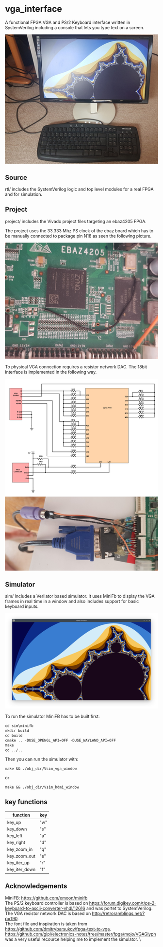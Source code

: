 # vga_interface

A functional FPGA VGA and PS/2 Keyboard interface written in SystemVerilog including a console that lets you type text on a screen.

![GitHub Logo](./images/monitor.jpg)

## Source
rtl/ includes the SystemVerilog logic and top level modules for a real FPGA and for simulation.

## Project
project/ includes the Vivado project files targeting an ebaz4205 FPGA.

The project uses the 33.333 Mhz PS clock of the ebaz board which has to be manually connected to package pin N18 as seen the following picture.

![GitHub Logo](./images/clock.jpg)

To physical VGA connection requires a resistor network DAC. The 18bit interface is implemented in the following way.

![GitHub Logo](./images/schematic.png)
![GitHub Logo](./images/connector.jpg)

## Simulator
sim/ Includes a Verilator based simulator.
It uses MiniFb to display the VGA frames in real time in a window and also includes support for basic keyboard inputs.  

![GitHub Logo](./images/sim.png)

To run the simulator MiniFB has to be built first:

```
cd sim\minifb
mkdir build
cd build
cmake .. -DUSE_OPENGL_API=OFF -DUSE_WAYLAND_API=OFF
make
cd ../..
```

Then you can run the simulator with:
```
make && ./obj_dir/Vsim_vga_window
```
or
```
make && ./obj_dir/Vsim_hdmi_window
```
## key functions

|function|key  |
|--------|-----|
|key_up  | "w" |
|key_down | "s"|
|key_left | "a"|
|key_right | "d"|
|key_zoom_in| "q"|
|key_zoom_out | "e"|
|key_iter_up| "r"|
|key_iter_down | "f"|



## Acknowledgements
MiniFB: https://github.com/emoon/minifb \
The PS/2 keyboard controller is based on https://forum.digikey.com/t/ps-2-keyboard-to-ascii-converter-vhdl/12616 and was portet to SystemVerilog. \
The VGA resistor network DAC is based on http://retroramblings.net/?p=190. \
The font file and inspiration is taken from https://github.com/dmitrybarsukov/fpga-text-to-vga. \
https://github.com/gipi/electronics-notes/tree/master/fpga/mojo/VGAGlyph was a very useful recource helping me to implement the simulator. \


